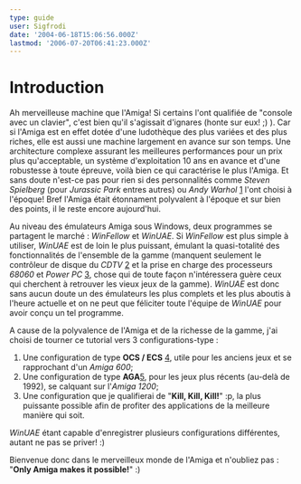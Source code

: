 ```yaml
---
type: guide
user: Sigfrodi
date: '2004-06-18T15:06:56.000Z'
lastmod: '2006-07-20T06:41:23.000Z'
---
```


# Introduction

Ah merveilleuse machine que l'Amiga! Si certains l'ont qualifiée 
de "console avec un clavier", c'est bien qu'il s'agissait d'ignares 
(honte sur eux! ;) ). Car si l'Amiga est en effet dotée d'une ludothèque 
des plus variées et des plus riches, elle est aussi une machine largement 
en avance sur son temps. Une architecture complexe assurant les meilleures performances 
pour un prix plus qu'acceptable, un système d'exploitation 10 ans en 
avance et d'une robustesse à toute épreuve, voilà bien 
ce qui caractérise le plus l'Amiga. Et sans doute n'est-ce pas pour rien 
si des personnalités comme _Steven Spielberg_ (pour _Jurassic 
Park_ entres autres) ou _Andy Warhol_ [1](/guides/winuae_page6.htm#quote1)
l'ont choisi à l'époque! Bref l'Amiga était étonnament 
polyvalent à l'époque et sur bien des points, il le reste encore 
aujourd'hui.

Au niveau des émulateurs Amiga sous Windows, deux programmes 
se partagent le marché : _WinFellow_ et _WinUAE_. Si _WinFellow_
est plus simple à utiliser, _WinUAE_ est de loin le plus puissant, 
émulant la quasi-totalité des fonctionnalités de l'ensemble 
de la gamme (manquent seulement le contrôleur de disque du _CDTV_
[2](/guides/winuae_page6.htm#quote2) et la prise en charge des processeurs _68060_
et _Power PC_ [3](/guides/winuae_page6.htm#quote3)[](/guides/winuae_page6.htm#quote3), 
chose qui de toute façon n'intéressera guère ceux qui cherchent 
à retrouver les vieux jeux de la gamme). _WinUAE_ est donc sans 
aucun doute un des émulateurs les plus complets et les plus aboutis à 
l'heure actuelle et on ne peut que féliciter toute l'équipe de 
_WinUAE_ pour avoir conçu un tel programme.

A cause de la polyvalence de l'Amiga et de la richesse de la 
gamme, j'ai choisi de tourner ce tutorial vers 3 configurations-type :

1. Une configuration de type **OCS / ECS** [4](/guides/winuae_page6.htm#quote4), utile pour les anciens jeux et se rapprochant d'un _Amiga 600_;
2. Une configuration de type **AGA**[5](/guides/winuae_page6.htm#quote5), pour les jeux plus récents (au-delà de 1992), se calquant sur l'_Amiga 1200_;
3. Une configuration que je qualifierai de "**Kill, Kill, Kill!**" :p, la plus puissante possible afin de profiter des applications de la meilleure manière qui soit.

_WinUAE_ étant capable d'enregistrer plusieurs 
configurations différentes, autant ne pas se priver! :)

Bienvenue donc dans le merveilleux monde de l'Amiga et n'oubliez 
pas : "**Only Amiga makes it possible!**" :)